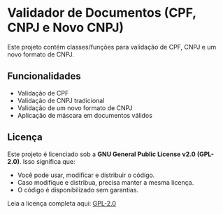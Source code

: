 # Validador de Documentos (CPF, CNPJ e Novo CNPJ)

Este projeto contém classes/funções para validação de CPF, CNPJ e um novo formato de CNPJ.

## Funcionalidades

- Validação de CPF
- Validação de CNPJ tradicional
- Validação de um novo formato de CNPJ
- Aplicação de máscara em documentos válidos

## Licença

Este projeto é licenciado sob a **GNU General Public License v2.0 (GPL-2.0)**. Isso significa que:

- Você pode usar, modificar e distribuir o código.
- Caso modifique e distribua, precisa manter a mesma licença.
- O código é disponibilizado sem garantias.

Leia a licença completa aqui: [GPL-2.0](https://www.gnu.org/licenses/old-licenses/gpl-2.0.html)

